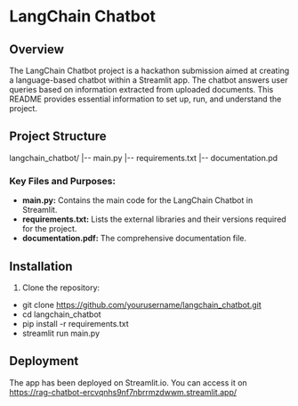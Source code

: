 # LangChain Chatbot

## Overview

The LangChain Chatbot project is a hackathon submission aimed at creating a language-based chatbot within a Streamlit app. The chatbot answers user queries based on information extracted from uploaded documents. This README provides essential information to set up, run, and understand the project.

## Project Structure

langchain_chatbot/
|-- main.py
|-- requirements.txt
|-- documentation.pd


### Key Files and Purposes:

- **main.py:** Contains the main code for the LangChain Chatbot in Streamlit.
- **requirements.txt:** Lists the external libraries and their versions required for the project.
- **documentation.pdf:** The comprehensive documentation file.

## Installation

1. Clone the repository:
   
- git clone https://github.com/yourusername/langchain_chatbot.git
- cd langchain_chatbot
- pip install -r requirements.txt
- streamlit run main.py

## Deployment

The app has been deployed on Streamlit.io. You can access it on https://rag-chatbot-ercvqnhs9nf7nbrrmzdwwm.streamlit.app/


